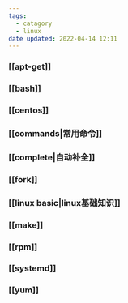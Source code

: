```yaml
---
tags:
  - catagory
  - linux
date updated: 2022-04-14 12:11
---
```


### [[apt-get]]

### [[bash]]

### [[centos]]

### [[commands|常用命令]]

### [[complete|自动补全]]

### [[fork]]

### [[linux basic|linux基础知识]]

### [[make]]

### [[rpm]]

### [[systemd]]

### [[yum]]


